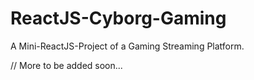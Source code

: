 # ReactJS-Cyborg-Gaming
A Mini-ReactJS-Project of a Gaming Streaming Platform.

// More to be added soon...
